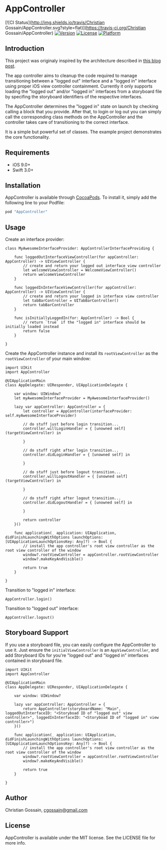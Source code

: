 # AppController

[![CI Status](http://img.shields.io/travis/Christian Gossain/AppController.svg?style=flat)](https://travis-ci.org/Christian Gossain/AppController)
[![Version](https://img.shields.io/cocoapods/v/AppController.svg?style=flat)](http://cocoapods.org/pods/AppController)
[![License](https://img.shields.io/cocoapods/l/AppController.svg?style=flat)](http://cocoapods.org/pods/AppController)
[![Platform](https://img.shields.io/cocoapods/p/AppController.svg?style=flat)](http://cocoapods.org/pods/AppController)

## Introduction

This project was originaly inspired by the architecture described in [this blog post](http://dev.teeps.org/blog/2015/3/27/how-to-architect-your-ios-app).

The app controller aims to cleanup the code required to manage transitioning between a "logged out" interface and a "logged in" interface using proper iOS view controller containment. Currently it only supports loading the "logged out" and/or "logged in" interfaces from a storyboard file by specifing the storyboard identifiers of the respective interfaces.

The AppController determines the "logged in" state on launch by checking calling a block that you provide. After that, to login or log out you can simply call the corresponding class methods on the AppController and the controller takes care of transitioning to the correct interface.

It is a simple but powerful set of classes. The example project demonstrates the core functionality.

## Requirements
* iOS 9.0+
* Swift 3.0+

## Installation

AppController is available through [CocoaPods](http://cocoapods.org). To install
it, simply add the following line to your Podfile:

```ruby
pod "AppController"
```

## Usage

Create an interface provider:
```
class MyAwesomeInterfaceProvider: AppControllerInterfaceProviding {

    func loggedOutInterfaceViewController(for appController: AppController) -> UIViewController {
        // create and return your logged out interface view controller
        let welcomeViewController = WelcomeViewController()
        return welcomeViewController
    }

    func loggedInInterfaceViewController(for appController: AppController) -> UIViewController {
        // create and return your logged in interface view controller
        let tabBarController = UITabBarController()
        return tabBarController
    }

    func isInitiallyLoggedIn(for: AppController) -> Bool {
        // return `true` if the "logged in" interface should be initially loaded instead
        return false
    }

}

```

Create the AppController instance and install its `rootViewController` as the `rootViewController` of your main window:
```
import UIKit
import AppController

@UIApplicationMain
class AppDelegate: UIResponder, UIApplicationDelegate {

    var window: UIWindow?
    let myAwesomeInterfaceProvider = MyAwesomeInterfaceProvider()

    lazy var appController: AppController = {
        let controller = AppController(interfaceProvider: self.myAwesomeInterfaceProvider)
        
        // do stuff just before login transition...
        controller.willLoginHandler = { [unowned self] (targetViewController) in
        
        }
        
        // do stuff right after login transition...
        controller.didLoginHandler = { [unowned self] in
        
        }
        
        // do stuff just before logout transition...
        controller.willLogoutHandler = { [unowned self] (targetViewController) in
        
        }
        
        // do stuff right after logout transition...
        controller.didLogoutHandler = { [unowned self] in
        
        }
        
        return controller
    }()

    func application(_ application: UIApplication, didFinishLaunchingWithOptions launchOptions: [UIApplicationLaunchOptionsKey: Any]?) -> Bool {
        // install the app controller's root view controller as the root view controller of the window
        window?.rootViewController = appController.rootViewController
        window?.makeKeyAndVisible()

        return true
    }

}
```

Transition to "logged in" interface:
```
AppController.login()
```

Transition to "logged out" interface:
```
AppController.logout()
```

## Storyboard Support
If you use a storyboard file, you can easily configure the AppController to use it. Just ensure the `initialViewController` is an `AppViewController`, and add Storyboard IDs for you're "logged out" and "logged in" interfaces contained in storyboard file.

```
import UIKit
import AppController

@UIApplicationMain
class AppDelegate: UIResponder, UIApplicationDelegate {

    var window: UIWindow?

    lazy var appController: AppController = {
        return AppController(storyboardName: "Main", loggedOutInterfaceID: "<Storyboad ID of "logged out" view controller>", loggedInInterfaceID: "<Storyboad ID of "logged in" view controller>")
    }()

    func application(_ application: UIApplication, didFinishLaunchingWithOptions launchOptions: [UIApplicationLaunchOptionsKey: Any]?) -> Bool {
        // install the app controller's root view controller as the root view controller of the window
        window?.rootViewController = appController.rootViewController
        window?.makeKeyAndVisible()

        return true
    }

}
```

## Author

Christian Gossain, cgossain@gmail.com

## License

AppController is available under the MIT license. See the LICENSE file for more info.
